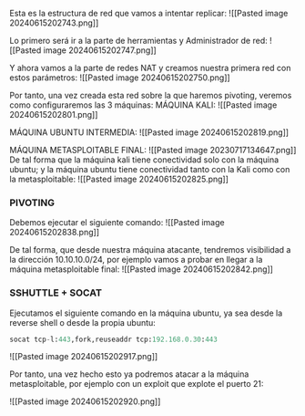 Esta es la estructura de red que vamos a intentar replicar:
![[Pasted image 20240615202743.png]]

Lo primero será ir a la parte de herramientas y Administrador de red: 
![[Pasted image 20240615202747.png]]

Y ahora vamos a la parte de redes NAT y creamos nuestra primera red con estos parámetros:
![[Pasted image 20240615202750.png]]

Por tanto, una vez creada esta red sobre la que haremos pivoting, veremos como configuraremos las 3 máquinas:
MÁQUINA KALI:
![[Pasted image 20240615202801.png]]

MÁQUINA UBUNTU INTERMEDIA:
![[Pasted image 20240615202819.png]]

MÁQUINA METASPLOITABLE FINAL:
![[Pasted image 20230717134647.png]]
De tal forma que la máquina kali tiene conectividad solo con la máquina ubuntu; y la máquina ubuntu tiene conectividad tanto con la Kali como con la metasploitable:
![[Pasted image 20240615202825.png]]
### PIVOTING
Debemos ejecutar el siguiente comando:
![[Pasted image 20240615202838.png]]

De tal forma, que desde nuestra máquina atacante, tendremos visibilidad a la dirección 10.10.10.0/24, por ejemplo vamos a probar en llegar a la máquina metasploitable final:
![[Pasted image 20240615202842.png]]
### SSHUTTLE + SOCAT
Ejecutamos el siguiente comando en la máquina ubuntu, ya sea desde la reverse shell o desde la propia ubuntu:
```python
socat tcp-l:443,fork,reuseaddr tcp:192.168.0.30:443
```

![[Pasted image 20240615202917.png]]

Por tanto, una vez hecho esto ya podremos atacar a la máquina metasploitable, por ejemplo con un exploit que explote el puerto 21:

![[Pasted image 20240615202920.png]]